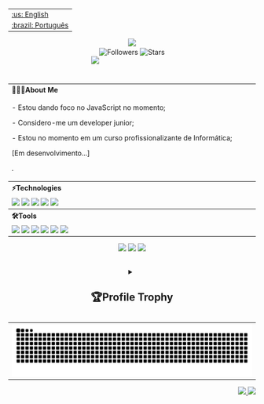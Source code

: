 
<table align="right">
 	<tr>
		<td>
			<a href="">:us: English</a>
		</td>
	</tr>
 	<tr>
		<td>
			<a href="">:brazil: Português</a>
		</td>
	</tr>
</table>
<h2></h2>
<header> 
	<div align = "center">
		<img src = "https://readme-typing-svg.herokuapp.com/?color=ff1659&size=35&center=true&vCenter=true&width=1000&lines=HELLO,+I'm+Dev+SaLLein_;I'm+16+years+old_;I+from+Brasil,+CE_;I+study+Informática_+;Be+Welcome!+:%29_" />
	</div>
		<section alignn= 'right'>
			<img src="https://komarev.com/ghpvc/?username=devsallein&label=Profile%20views&color=ff33ff&style=flat" alt="Followers" />
			<img src="https://img.shields.io/github/stars/DevSaLLein?affiliations=OWNER%2CCOLLABORATOR&color=ff33ff&style=flat" alt="Stars"/>
		</section>
	<section>
		<img src = "https://raw.githubusercontent.com/gist/DevSaLLein/d5fef3102b68c5cc66a9c92a10c87e9d/raw/f1bfb468a4acd72370114cc77735683e706c7cf9/card.svg" width="335px" align = "right"/>
	</section>	 
</header>
<main align = "left">
	<table>
		<tr> 
			<th width='535px'> 
				👨🏻‍💻About Me  
			</th>
		</tr>
		<tr>
			<td>
				<p>- Estou dando foco no JavaScript no momento; </p>
				<p>- Considero-me um developer junior; </p>
				<p>- Estou no momento em um curso profissionalizante de Informática; </p>
				<p> [Em desenvolvimento...] </p>
				<p>.</p
			</td>
		</tr>
		<tr>
			<th>
				⚡Technologies
		</tr>
			</th>	
		<tr> 
			<td>	
				<img src="https://img.shields.io/badge/-Git-0D1117?style=for-the-badge&logo=git&&logoColor=&labelColor=0D1117"/>	
				<img src="https://img.shields.io/badge/-CSS-0D1117?style=for-the-badge&logo=CSS3&logoColor=1572B6&labelColor=0D1117"/>
				<img src="https://img.shields.io/badge/-JavaScript-0D1117?style=for-the-badge&logo=JavaScript&logoColor=&labelColor=0D1117"/>
				<img src="https://img.shields.io/badge/-HTML-0D1117?style=for-the-badge&logo=HTML5&logoColor=&labelColor=0D1117"/>
				<img src="https://img.shields.io/badge/-PHP-0D1117?style=for-the-badge&logo=PHP&&logoColor=&labelColor=0D1117"/>
			</td>
		</tr>
		<tr> 
			<th>
				🛠Tools
			</th>
		</tr>
		<tr>
			<td>
				<img src="https://img.shields.io/badge/-GitHub-0D1117?style=for-the-badge&logo=github&logoColor=&labelColor=0D1117"/>
				<img src = 'https://img.shields.io/badge/-Windows-0D1117?style=for-the-badge&logo=windows&labelColor=0D1117'/>
				<img src="https://img.shields.io/badge/-Visual%20Studio%20Code-0D1117?style=for-the-badge&logo=visual-studio- code&logoColor=007ACC&labelColor=0D1117"/>
				<img src="https://img.shields.io/badge/-Edge-0D1117?style=for-the-badge&logo=Microsoft-edge&&logoColor=007ACC&labelColor=0D1117"/>
				<img src='https://img.shields.io/badge/-microsoft_office-0D1117?style=for-the-badge&logo=microsoft-office&labelColor=0D1117'/>
				<img src='https://img.shields.io/badge/-microsoft_office-0D1117?style=for-the-badge&logo=microsoft-office&labelColor=0D1117'/>
			</td>
		</tr>
	</table>
	<section align='center'>
		<img width="32.5%" src="https://github-readme-stats.vercel.app/api/top-langs/?username=DevSaLLein&layout=compact&hide_border=true&&theme=dracula"/>
		<img width="33%" src="https://github-readme-stats.vercel.app/api?username=DevSaLLein&layout=compact&hide_border=true&&theme=dracula"/>
		<img width="33%" src="https://github-readme-streak-stats.herokuapp.com/?user=DevSaLLein&layout=compact&hide_border=true&&theme=dracula"/>
	</section>
</main>	
<footer>
	<h2></h2>
	<details align='center'>
 		<summary>
			<h2> 🏆Profile Trophy </h2>
		</summary>
		<img src="https://github-profile-trophy.vercel.app/?username=DevSaLLein&column=6&theme=onedark&margin-w=5&margin-h=5" width='750px'/>
	</details>
	<div name='Cobrinha'>
		<table align='center'>
  			<tr><td><img src="https://github.com/DevSaLLein/DevSaLLein/blob/output/github-contribution-grid-snake.svg" width="100%" ></td></tr>
		</table>
	</div>
	<section align ="right">
		<a href="https://www.instagram.com/labrysinfo_student/" target="_blank">
			<img src="https://img.shields.io/badge/-@labrysinfo-%23E4405F?style=for-the-badge&logo=instagram&logoColor=white"/>
		</a>
		<a href="https://www.linkedin.com/in/isaac-lima-de-andrade-6a661524b/" target="_blank">
			<img src="https://img.shields.io/badge/IsaacLima-%230077B5.svg?&style=for-the-badge&logo=linkedin&logoColor=white"/>	
		</a>	
	</section>
</footer>

 <!--
		ONDAS
<img width=100% src="https://capsule-render.vercel.app/api?type=waving&color=ffc0cb&height=120&section=header"/>


<main>
	<h2> Profile Trophy 🏆</h2>
	<img src="https://github-profile-trophy.vercel.app/?username=DevSaLLein&column=6&theme=dracula&margin-w=5&margin-h=5" width='50%' height='100%'/>	
</main>


		GIFs
	<img src = "https://camo.githubusercontent.com/5ddf73ad3a205111cf8c686f687fc216c2946a75005718c8da5b837ad9de78c9/68747470733a2f2f7468756d62732e6766796361742e636f6d2f4576696c4e657874446576696c666973682d736d616c6c2e676966" aligh= "right" width="100px" height= "100px"/>
	<img src="https://developers.giphy.com/branch/master/static/api-512d36c09662682717108a38bbb5c57d.gif" width="480"/>
	<img src="https://developers.giphy.com/branch/master/static/api-512d36c09662682717108a38bbb5c57d.gif" width="480"/>


		HI
	<h1 align="left">Hi <img src="https://raw.githubusercontent.com/kaueMarques/kaueMarques/master/hi.gif" height="30px">, I'm  Labrys SaLLein</h1>
	
	<a href="www.instagram.com" target="_blank"><img src="https://img.shields.io/badge/-Instagram-%23E4405F?style=for-the-badge&logo=instagram&logoColor=white"</a>

		Contribuição
	<img src="https://activity-graph.herokuapp.com/graph?username=DevSaLLein&theme=gotham&hide_border=true&area=true">

	### Other Knowledge:
	<img src="https://img.shields.io/badge/-python-0D1117?style=for-the-badge&logo=python&logoColor=1572B6&labelColor=0D1117">	
	![MySQL](https://img.shields.io/badge/-mysql-0D1117?style=for-the-badge&logo=mysql&labelColor=0D1117)&nbsp;
	![Figma](https://img.shields.io/badge/-figma-0D1117?style=for-the-badge&logo=figma&labelColor=0D1117)&nbsp;
	[React](https://img.shields.io/badge/react-%2320232a.svg?style=for-the-badge&logo=react&logoColor=%2361DAFB)

 		Número de visitantes
	<img alt="visitors counter" src="https://profile-counter.glitch.me/isyuricunha/count.svg">
-->
